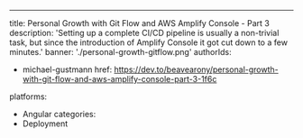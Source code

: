 ---
title: Personal Growth with Git Flow and AWS Amplify Console - Part 3
description: 'Setting up a complete CI/CD pipeline is usually a non-trivial task, but since the introduction of Amplify Console it got cut down to a few minutes.'
banner: './personal-growth-gitflow.png'
authorIds:
  - michael-gustmann
href: https://dev.to/beavearony/personal-growth-with-git-flow-and-aws-amplify-console-part-3-1f6c

platforms:
  - Angular
categories:
  - Deployment
